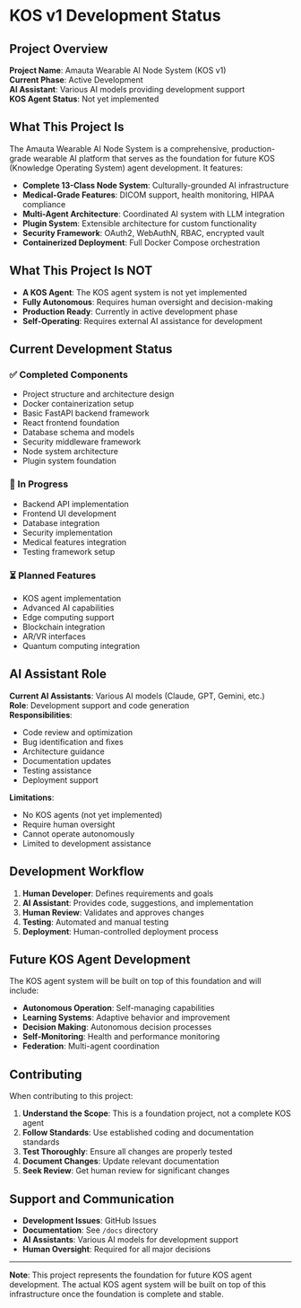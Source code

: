 # KOS v1 Development Status

## Project Overview

**Project Name**: Amauta Wearable AI Node System (KOS v1)  
**Current Phase**: Active Development  
**AI Assistant**: Various AI models providing development support  
**KOS Agent Status**: Not yet implemented

## What This Project Is

The Amauta Wearable AI Node System is a comprehensive, production-grade wearable AI platform that serves as the foundation for future KOS (Knowledge Operating System) agent development. It features:

- **Complete 13-Class Node System**: Culturally-grounded AI infrastructure
- **Medical-Grade Features**: DICOM support, health monitoring, HIPAA compliance
- **Multi-Agent Architecture**: Coordinated AI system with LLM integration
- **Plugin System**: Extensible architecture for custom functionality
- **Security Framework**: OAuth2, WebAuthN, RBAC, encrypted vault
- **Containerized Deployment**: Full Docker Compose orchestration

## What This Project Is NOT

- **A KOS Agent**: The KOS agent system is not yet implemented
- **Fully Autonomous**: Requires human oversight and decision-making
- **Production Ready**: Currently in active development phase
- **Self-Operating**: Requires external AI assistance for development

## Current Development Status

### ✅ Completed Components
- Project structure and architecture design
- Docker containerization setup
- Basic FastAPI backend framework
- React frontend foundation
- Database schema and models
- Security middleware framework
- Node system architecture
- Plugin system foundation

### 🔄 In Progress
- Backend API implementation
- Frontend UI development
- Database integration
- Security implementation
- Medical features integration
- Testing framework setup

### ⏳ Planned Features
- KOS agent implementation
- Advanced AI capabilities
- Edge computing support
- Blockchain integration
- AR/VR interfaces
- Quantum computing integration

## AI Assistant Role

**Current AI Assistants**: Various AI models (Claude, GPT, Gemini, etc.)  
**Role**: Development support and code generation  
**Responsibilities**:
- Code review and optimization
- Bug identification and fixes
- Architecture guidance
- Documentation updates
- Testing assistance
- Deployment support

**Limitations**:
- No KOS agents (not yet implemented)
- Require human oversight
- Cannot operate autonomously
- Limited to development assistance

## Development Workflow

1. **Human Developer**: Defines requirements and goals
2. **AI Assistant**: Provides code, suggestions, and implementation
3. **Human Review**: Validates and approves changes
4. **Testing**: Automated and manual testing
5. **Deployment**: Human-controlled deployment process

## Future KOS Agent Development

The KOS agent system will be built on top of this foundation and will include:

- **Autonomous Operation**: Self-managing capabilities
- **Learning Systems**: Adaptive behavior and improvement
- **Decision Making**: Autonomous decision processes
- **Self-Monitoring**: Health and performance monitoring
- **Federation**: Multi-agent coordination

## Contributing

When contributing to this project:

1. **Understand the Scope**: This is a foundation project, not a complete KOS agent
2. **Follow Standards**: Use established coding and documentation standards
3. **Test Thoroughly**: Ensure all changes are properly tested
4. **Document Changes**: Update relevant documentation
5. **Seek Review**: Get human review for significant changes

## Support and Communication

- **Development Issues**: GitHub Issues
- **Documentation**: See `/docs` directory
- **AI Assistants**: Various AI models for development support
- **Human Oversight**: Required for all major decisions

---

**Note**: This project represents the foundation for future KOS agent development. The actual KOS agent system will be built on top of this infrastructure once the foundation is complete and stable. 